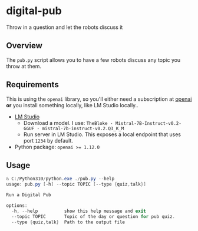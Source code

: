 # digital-pub
Throw in a question and let the robots discuss it

## Overview

The `pub.py` script allows you to have a few robots discuss any topic you throw at them.  

## Requirements

This is using the `openai` library, so you'll either need a subscription at [openai](https://chat.openai.com/) **or** you install something locally, like LM Studio locally..

* [LM Studio](https://lmstudio.ai/)
  - Download a model. I use: `TheBloke - Mistral-7B-Instruct-v0.2-GGUF - mistral-7b-instruct-v0.2.Q3_K_M`
  - Run server in LM Studio. This exposes a local endpoint that uses port `1234` by default.
* Python package: `openai >= 1.12.0`

## Usage

```powershell
& C:/Python310/python.exe ./pub.py --help
usage: pub.py [-h] --topic TOPIC [--type {quiz,talk}]

Run a Digital Pub

options:
  -h, --help          show this help message and exit
  --topic TOPIC       Topic of the day or question for pub quiz.
  --type {quiz,talk}  Path to the output file
```